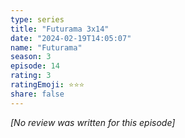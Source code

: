```yaml
---
type: series
title: "Futurama 3x14"
date: "2024-02-19T14:05:07"
name: "Futurama"
season: 3
episode: 14
rating: 3
ratingEmoji: ⭐️⭐️⭐️
share: false
---
```


*[No review was written for this episode]*
